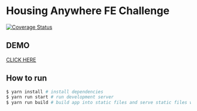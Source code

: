 # Housing Anywhere FE Challenge

[![Coverage Status](https://coveralls.io/repos/github/michael-alade/housing-anywhere-challenge/badge.svg?branch=development)](https://coveralls.io/github/michael-alade/housing-anywhere-challenge?branch=development)

## DEMO
[CLICK HERE](https://housing-anywhere-test.firebaseapp.com/)

## How to run
```bash
$ yarn install # install dependencies
$ yarn run start # run development server
$ yarn run build # build app into static files and serve static files with http server
```
